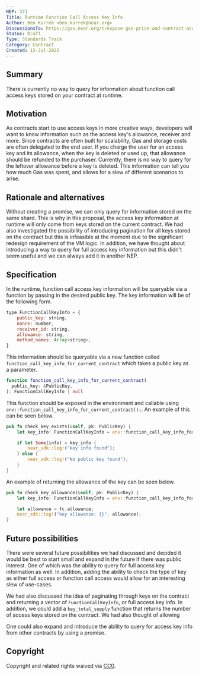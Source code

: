 ```yaml
---
NEP: 371
Title: Runtime Function Call Access Key Info
Author: Ben Kurrek <ben.kurrek@near.org>
DiscussionsTo: https://gov.near.org/t/expose-gas-price-and-contract-access-key-info-within-runtime/24788
Status: Draft
Type: Standards Track
Category: Contract
Created: 13-Jul-2022
---
```


## Summary

There is currently no way to query for information about function call access keys stored on your contract at runtime.

## Motivation

As contracts start to use access keys in more creative ways, developers will want to know information such as the access key's allowance, receiver and more. Since contracts are often built for scalability, Gas and storage costs are often delegated to the end user. If you charge the user for an access key and its allowance, when the key is deleted or used up, that allowance should be refunded to the purchaser. Currently, there is no way to query for the leftover allowance before a key is deleted. This information can tell you how much Gas was spent, and allows for a slew of different scenarios to arise.

## Rationale and alternatives

Without creating a promise, we can only query for information stored on the same shard. This is why in this proposal, the access key information at runtime will only come from keys stored on the current contract. We had also investigated the possibility of introducing pagination for all keys stored on the contract but this is infeasible at the moment due to the significant redesign requirement of the VM logic. In addition, we have thought about introducing a way to query for full access key information but this didn't seem useful and we can always add it in another NEP.

## Specification

In the runtime, function call access key information will be queryable via a function by passing in the desired public key. The key information will be of the following form.

```js
type FunctionCallKeyInfo = {
    public_key: string,
    nonce: number,
    receiver_id: string,
    allowance: string,
    method_names: Array<string>,
}
```

This information should be queryable via a new function called `function_call_key_info_for_current_contract` which takes a public key as a parameter.

```ts
function function_call_key_info_for_current_contract(
  public_key: &PublicKey,
): FunctionCallKeyInfo | null
```

This function should be exposed in the environment and callable using `env::function_call_key_info_for_current_contract();`. An example of this can be seen below.

```rs
pub fn check_key_exists(&self, pk: PublicKey) {
    let key_info: FunctionCallKeyInfo = env::function_call_key_info_for_current_contract(&pk);

    if let Some(info) = key_info {
        near_sdk::log!("key info found");
    } else {
        near_sdk::log!("No public key found");
    }
}
```

An example of returning the allowance of the key can be seen below.

```rs
pub fn check_key_allowance(&self, pk: PublicKey) {
    let key_info: FunctionCallKeyInfo = env::function_call_key_info_for_current_contract(&pk).unwrap();

    let allowance = fc.allowance;
    near_sdk::log!("key allowance: {}", allowance);
}
```

## Future possibilities

There were several future possibilities we had discussed and decided it would be best to start small and expand in the future if there was public interest. One of which was the ability to query for full access key information as well. In addition, adding the ability to check the type of key as either full access or function call access would allow for an interesting slew of use-cases.

We had also discussed the idea of paginating through keys on the contract and returning a vector of `FunctionCallKeyInfo`, or full access key info. In addition, we could add a `key_total_supply` function that returns the number of access keys stored on the contract. We had also thought of allowing 


One could also expand and introduce the ability to query for access key info from other contracts by using a promise.

## Copyright
[copyright]: #copyright

Copyright and related rights waived via [CC0](https://creativecommons.org/publicdomain/zero/1.0/).
